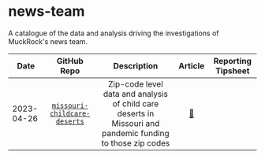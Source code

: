 # news-team
A catalogue of the data and analysis driving the investigations of MuckRock's news team. 


|Date|GitHub Repo|Description|Article |Reporting Tipsheet
|----|:-----------:|:--:|:-----:|:------:|
2023-04-26 | [`missouri-childcare-deserts`](https://github.com/MuckRock/missouri-childcare-deserts) | Zip-code level data and analysis of child care deserts in Missouri and pandemic funding to those zip codes |[:floppy_disk:](https://github.com/MuckRock/missouri-childcare-deserts)| |
